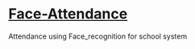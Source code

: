 # [Face-Attendance](https://github.com/MrAnon89/FaceAttendance-Project/edit/main/README.md)

Attendance using Face_recognition for school system
